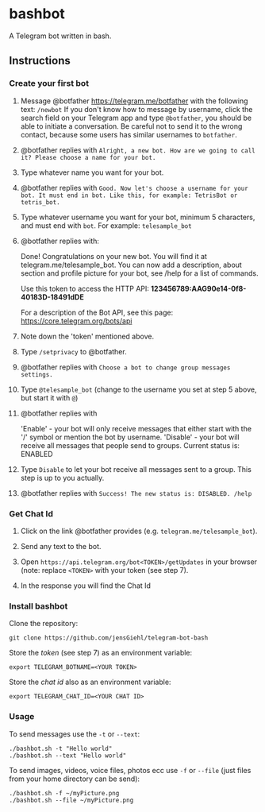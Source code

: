 # bashbot
A Telegram bot written in bash.

## Instructions
### Create your first bot

1. Message @botfather https://telegram.me/botfather with the following
text: `/newbot`
   If you don't know how to message by username, click the search
field on your Telegram app and type `@botfather`, you should be able
to initiate a conversation. Be careful not to send it to the wrong
contact, because some users has similar usernames to `botfather`.

2. @botfather replies with `Alright, a new bot. How are we going to
call it? Please choose a name for your bot.`

3. Type whatever name you want for your bot.

4. @botfather replies with `Good. Now let's choose a username for your
bot. It must end in bot. Like this, for example: TetrisBot or
tetris_bot.`

5. Type whatever username you want for your bot, minimum 5 characters,
and must end with `bot`. For example: `telesample_bot`

6. @botfather replies with:

    Done! Congratulations on your new bot. You will find it at
telegram.me/telesample_bot. You can now add a description, about
section and profile picture for your bot, see /help for a list of
commands.

    Use this token to access the HTTP API:
    <b>123456789:AAG90e14-0f8-40183D-18491dDE</b>

    For a description of the Bot API, see this page:
https://core.telegram.org/bots/api

7. Note down the 'token' mentioned above.

8. Type `/setprivacy` to @botfather.

9. @botfather replies with `Choose a bot to change group messages settings.`

10. Type `@telesample_bot` (change to the username you set at step 5
above, but start it with `@`)

11. @botfather replies with

    'Enable' - your bot will only receive messages that either start
with the '/' symbol or mention the bot by username.
    'Disable' - your bot will receive all messages that people send to groups.
    Current status is: ENABLED

12. Type `Disable` to let your bot receive all messages sent to a
group. This step is up to you actually.

13. @botfather replies with `Success! The new status is: DISABLED. /help`

### Get Chat Id
1. Click on the link @botfather provides (e.g. `telegram.me/telesample_bot`).

2. Send any text to the bot.

3. Open `https://api.telegram.org/bot<TOKEN>/getUpdates` in your browser (note: replace `<TOKEN>` with your token (see step 7).

4. In the response you will find the Chat Id

### Install bashbot
Clone the repository:
```
git clone https://github.com/jensGiehl/telegram-bot-bash
```

Store the *token* (see step 7) as an environment variable:
```
export TELEGRAM_BOTNAME=<YOUR TOKEN>
```

Store the *chat id* also as an environment variable:
```
export TELEGRAM_CHAT_ID=<YOUR CHAT ID>
```


### Usage
To send messages use the ```-t``` or ```--text```:
```
./bashbot.sh -t "Hello world"
./bashbot.sh --text "Hello world"
```
To send images, videos, voice files, photos ecc use ```-f``` or ```--file``` (just files from your home directory can be send):
```
./bashbot.sh -f ~/myPicture.png
./bashbot.sh --file ~/myPicture.png
```
